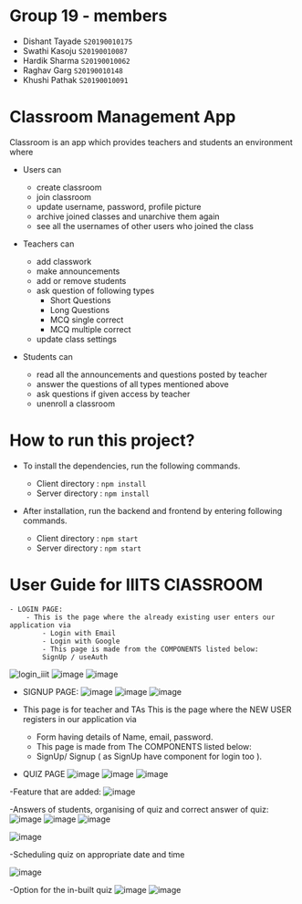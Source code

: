 # Group 19 - members
- Dishant Tayade `S20190010175`
- Swathi Kasoju `S20190010087`
- Hardik Sharma `S20190010062`
- Raghav Garg `S20190010148`
- Khushi Pathak `S20190010091`

# Classroom Management App

Classroom is an app which provides teachers and students an environment where 
- Users can
    - create classroom
    - join classroom
    - update username, password, profile picture
    - archive joined classes and unarchive them again
    - see all the usernames of other users who joined the class

- Teachers can 
    - add classwork
    - make announcements
    - add or remove students
    - ask question of following types 
        - Short Questions
        - Long Questions
        - MCQ single correct
        - MCQ multiple correct
    - update class settings

- Students can
    - read all the announcements and questions posted by teacher
    - answer the questions of all types mentioned above
    - ask questions if given access by teacher
    - unenroll a classroom

# How to run this project?

- To install the dependencies, run the following commands.
    - Client directory :
        `npm install`
    - Server directory :
        `npm install`

- After installation, run the backend and frontend by entering following commands.
    - Client directory :
        `npm start`
    - Server directory : 
        `npm start`



# User Guide for IIITS ClASSROOM

    - LOGIN PAGE:
        - This is the page where the already existing user enters our application via 
            - Login with Email
            - Login with Google
            - This page is made from the COMPONENTS listed below:
            SignUp / useAuth

   ![login_iiit](https://user-images.githubusercontent.com/70201987/148689920-08cc0cea-1d0b-4ff9-935c-dffe8a76dced.png)
   ![image](https://user-images.githubusercontent.com/70201987/148690052-d7397c35-6e03-44fe-a4ea-d59c8f505c9a.png)
   ![image](https://user-images.githubusercontent.com/70201987/148690075-a936fc50-d837-46a5-b67d-d20ae0585472.png)
    
   - SIGNUP PAGE:
    ![image](https://user-images.githubusercontent.com/70201987/148690139-cfe5694e-17aa-4260-83df-548bcc7a5ab2.png)
    ![image](https://user-images.githubusercontent.com/70201987/148690173-939a5b5f-8a44-4fb7-ac5d-2f62f667b36e.png)
    ![image](https://user-images.githubusercontent.com/70201987/148690187-6da7c647-6603-480b-ab56-b8059e1a693e.png)
    
   - This page is for teacher and TAs
   This is the page where the NEW USER registers in our application via
      - Form having details of Name, email, password.
      - This page is made from The COMPONENTS listed below:
      - SignUp/ Signup ( as SignUp have component for login too ).
      
      
   - QUIZ PAGE
     ![image](https://user-images.githubusercontent.com/70201987/148691900-93ed3d1d-5663-4f5a-a594-a24dbaa92ee8.png)
     ![image](https://user-images.githubusercontent.com/70201987/148691911-54fc586d-27b9-4b68-bb4e-cbcfda4a903a.png)
    ![image](https://user-images.githubusercontent.com/70201987/148691924-919df023-4cb5-4959-a95d-4cd81ee7bd78.png)


   -Feature that are added:
   ![image](https://user-images.githubusercontent.com/70201987/148691965-6d9e0863-5051-4f71-8a1f-a22acac67287.png)


   -Answers of students, organising of quiz and correct answer of quiz:
   ![image](https://user-images.githubusercontent.com/70201987/148692012-058d24bc-34c8-4f1c-8fd9-83056376db01.png)
   ![image](https://user-images.githubusercontent.com/70201987/148692047-e531d5a1-62c1-470c-bcc4-f998c7b71a99.png)
   ![image](https://user-images.githubusercontent.com/70201987/148692057-82f95b8b-0815-4bc0-bbcb-3d728bce7b61.png)

  ![image](https://user-images.githubusercontent.com/70201987/148692161-deb53d34-0dff-4722-a658-ff6ad37d97f8.png)
  
  -Scheduling quiz on appropriate date and time

  ![image](https://user-images.githubusercontent.com/70201987/148692106-970ec60a-804b-43a9-bc9a-0e6e93b93edd.png)
  
  -Option for the in-built quiz
 ![image](https://user-images.githubusercontent.com/70201987/148692108-3d01dad4-17e6-4420-94de-30cfb3ff2180.png)
![image](https://user-images.githubusercontent.com/70201987/148692121-f9e7d7d4-9fa2-4dab-a6d7-e7b006327b01.png)

   



    

   
    
     


